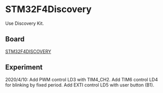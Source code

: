 # STM32F4Discovery
Use Discovery Kit.

Board
-------
[STM32F4DISCOVERY]

Experiment
-------
2020/4/10:
Add PWM control LD3 with TIM4_CH2.
Add TIM6 control LD4 for blinking by fixed period.
Add EXTI control LD5 with user button (B1).

[stm32f4discovery]: http://www.st.com/web/catalog/tools/FM116/SC959/SS1532/PF252419
